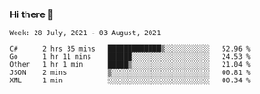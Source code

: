 ### Hi there 👋

<!--START_SECTION:waka-->
```text
Week: 28 July, 2021 - 03 August, 2021

C#      2 hrs 35 mins   █████████████▒░░░░░░░░░░░   52.96 % 
Go      1 hr 11 mins    ██████░░░░░░░░░░░░░░░░░░░   24.53 % 
Other   1 hr 1 min      █████▒░░░░░░░░░░░░░░░░░░░   21.04 % 
JSON    2 mins          ▒░░░░░░░░░░░░░░░░░░░░░░░░   00.81 % 
XML     1 min           ░░░░░░░░░░░░░░░░░░░░░░░░░   00.34 % 
```
<!--END_SECTION:waka-->
